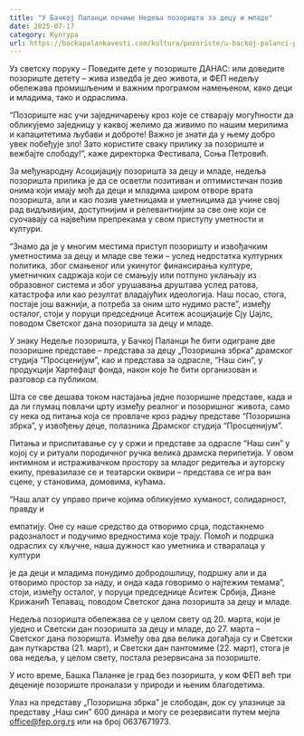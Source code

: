 ```yaml
---
title: "У Бачкој Паланци почиње Недеља позоришта за децу и младе"
date: 2025-07-17
category: Култура
url: https://backapalankavesti.com/kultura/pozoriste/u-backoj-palanci-pocinje-nedelja-pozorista-za-decu-i-mlade/
---
```


Уз светску поруку – Поведите дете у позориште ДАНАС: или доведите позориште детету – жива изведба је део живота, и ФЕП недељу обележава промишљеним и важним програмом намењеном, како деци и младима, тако и одраслима.

“Позориште нас учи заједничарењу кроз које се стварају могућности да обликујемо заједницу у каквој желимо да живимо по нашим мерилима и капацитетима љубави и доброте! Важно је знати да у њему добро увек побеђује зло! Зато користите сваку прилику за позориште и вежбајте слободу!”, каже директорка Фестивала, Соња Петровић.

За међународну Асоцијацију позоришта за децу и младе, недеља позоришта прилика је да се осветли позитиван и оптимистичан позив онима који имају моћ да деци и младима широм отворе врата позоришта, али и као позив уметницама и уметницима да учине свој рад видљивијим, доступнијим и релевантнијим за све оне који се суочавају са највећим препрекама у свом приступу уметности и култури.

“Знамо да је у многим местима приступ позоришту и извођачким уметностима за децу и младе све тежи – услед недостатка културних политика, због смањеног или укинутог финансирања културе, уметничких садржаја који се смањују или потпуно уклањају из образовног система и због урушавања друштава услед ратова, катастрофа или као резултат владајућих идеологија. Наш посао, стога, постаје још важнији, а потреба за оним што нудимо расте”, између осталог, стоји у поруци председнице Аситеж асоцијације Сју Џајлс, поводом Светског дана позоришта за децу и младе.

У знаку Недеље позоришта, у Бачкој Паланци ће бити одигране две позоришне представе – представа за децу „Позоришна збрка“ драмског студија “Просценијум”, као и представа за одрасле, “Наш син”, у продукцији Хартефацт фонда, након које ће бити организован и разговор са публиком.

Шта се све дешава током настајања једне позоришне представе, када и да ли глумац повлачи црту између реалног и позоришног живота, само су нека од питања која се провлаче кроз радњу представе “Позоришна збрка”, у извођењу деце, полазника Драмског студија “Просценијум”.

Питања и приспитавање су у сржи и представе за одрасле “Наш син” у којој су и ритуали породичног ручка велика драмска перипетија. У овом интимном и истраживачком простору за младог редитеља и ауторску екипу, превазилазе се и театарски оквири – представа се игра ван сцене, у становима, домовима, кућама.

“Наш алат су управо приче којима обликујемо хуманост, солидарност, правду и

емпатију. Оне су наше средство да отворимо срца, подстакнемо радозналост и подучимо вредностима које трају. Помоћ и подршка одраслих су кључне, наша дужност као уметника и стваралаца у култури

је да деци и младима понудимо добродошлицу, подршку али и да отворимо простор за наду, и онда када говоримо о најтежим темама”, стоји, између осталог, у поруци председнице Аситеж Србија, Диане Крижанић Тепавац, поводом Светског дана позоришта за децу и младе.

Недеља позоришта обележава се у целом свету од 20. марта, који је уједно и Светски дан позоришта за децу и младе, до 27. марта – Светског дана позоришта. Између ова два велика догађаја су и Светски дан луткарства (21. март), и Светски дан пантомиме (22. март), стога је ова недеља, у целом свету, постала резервисана за позориште.

У исто време, Башка Паланке је град без позоришта, у ком ФЕП већ три деценије позориште проналази у природи и њеним благодетима.

Улаз на представу „Позоришна збрка” је слободан, док су улазнице за представу „Наш син” 600 динара и могу се резервисати путем мејла office@fep.org.rs или на број 0637671973.
